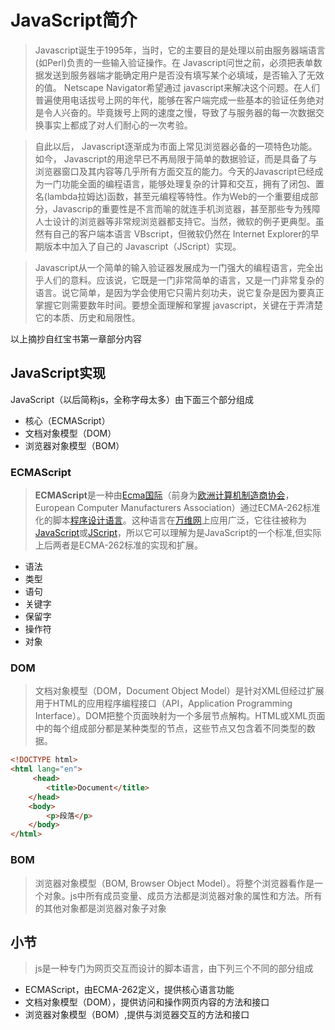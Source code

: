 # JavaScript简介

> Javascript诞生于1995年，当时，它的主要目的是处理以前由服务器端语言(如Perl)负责的一些输入验证操作。在 Javascript问世之前，必须把表单数据发送到服务器端才能确定用户是否没有填写某个必填域，是否输入了无效的值。 Netscape Navigator希望通过 javascript来解决这个问题。在人们普遍使用电话拔号上网的年代，能够在客户端完成一些基本的验证任务绝对是令人兴奋的。毕竟拨号上网的速度之慢，导致了与服务器的每一次数据交换事实上都成了对人们耐心的一次考验。

> 自此以后， Javascript逐渐成为市面上常见浏览器必备的一项特色功能。如今， Javascript的用途早已不再局限于简单的数据验证，而是具备了与浏览器窗口及其内容等几乎所有方面交互的能力。今天的Javascript已经成为一门功能全面的编程语言，能够处理复杂的计算和交互，拥有了闭包、置名(lambda拉姆达)函数，甚至元编程等特性。作为Web的一个重要组成部分，Javascrip的重要性是不言而喻的就连手机浏览器，甚至那些专为残障人士设计的浏览器等非常规浏览器都支持它。当然，微软的例子更典型。虽然有自己的客户端本语言 VBscript，但微软仍然在 Internet Explorer的早期版本中加入了自己的 Javascript（JScript）实现。

 > Javascript从一个简单的输入验证器发展成为一门强大的编程语言，完全出乎人们的意料。应该说，它既是一门非常简单的语言，又是一门非常复杂的语言。说它简单，是因为学会使用它只需片刻功夫，说它复杂是因为要真正掌握它则需要数年时间。要想全面理解和掌握 javascript，关键在于弄清楚它的本质、历史和局限性。

以上摘抄自红宝书第一章部分内容

## JavaScript实现

JavaScript（以后简称js，全称字母太多）由下面三个部分组成

- 核心（ECMAScript）
- 文档对象模型（DOM）
- 浏览器对象模型（BOM）

### ECMAScript

> **ECMAScript**是一种由[Ecma国际](https://baike.baidu.com/item/Ecma%E5%9B%BD%E9%99%85)（前身为[欧洲计算机制造商协会](https://baike.baidu.com/item/%E6%AC%A7%E6%B4%B2%E8%AE%A1%E7%AE%97%E6%9C%BA%E5%88%B6%E9%80%A0%E5%95%86%E5%8D%8F%E4%BC%9A/2052072)，European Computer Manufacturers Association）通过ECMA-262标准化的脚本[程序设计语言](https://baike.baidu.com/item/%E7%A8%8B%E5%BA%8F%E8%AE%BE%E8%AE%A1%E8%AF%AD%E8%A8%80)。这种语言在[万维网](https://baike.baidu.com/item/%E4%B8%87%E7%BB%B4%E7%BD%91)上应用广泛，它往往被称为[JavaScript](https://baike.baidu.com/item/JavaScript)或[JScript](https://baike.baidu.com/item/JScript)，所以它可以理解为是JavaScript的一个标准,但实际上后两者是ECMA-262标准的实现和扩展。

- 语法
- 类型
- 语句
- 关键字
- 保留字
- 操作符
- 对象

### DOM

> 文档对象模型（DOM，Document Object Model）是针对XML但经过扩展用于HTML的应用程序编程接口（API，Application Programming Interface）。DOM把整个页面映射为一个多层节点解构。HTML或XML页面中的每个组成部分都是某种类型的节点，这些节点又包含着不同类型的数据。

```html
<!DOCTYPE html>
<html lang="en">
	 <head>
		<title>Document</title>
	</head>
	<body>
	 	<p>段落</p>
	</body>
</html>
```

### BOM

> 浏览器对象模型（BOM, Browser Object Model）。将整个浏览器看作是一个对象。js中所有成员变量、成员方法都是浏览器对象的属性和方法。所有的其他对象都是浏览器对象子对象

## 小节

> js是一种专门为网页交互而设计的脚本语言，由下列三个不同的部分组成
- ECMAScript，由ECMA-262定义，提供核心语言功能
- 文档对象模型（DOM），提供访问和操作网页内容的方法和接口
- 浏览器对象模型（BOM）,提供与浏览器交互的方法和接口